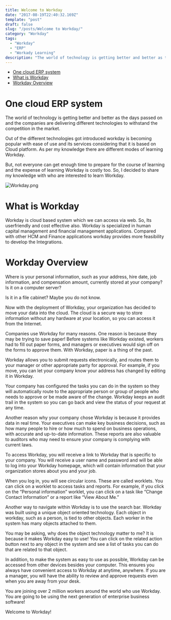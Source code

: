 ```yaml
---
title: Welcome to Workday
date: "2017-08-19T22:40:32.169Z"
template: "post"
draft: false
slug: "/posts/Welcome to Workday/"
category: "Workday"
tags:
  - "Workday"
  - "ERP"
  - "Workady Learning"
description: "The world of technology is getting better and better as the days passed on and the companies are delivering different technologies to withstand the competition in the market"
---
```


- [One cloud ERP system](#One-cloud-ERP-sytem)
- [What is Workday](#What-is-Workday)
- [Workday Overview](#Workday-Overview)

# One cloud ERP system

The world of technology is getting better and better as the days passed on and the companies are delivering different technologies to withstand the competition in the market.

Out of the different technologies got introduced workday is becoming popular with ease of use and its services considering that it is based on Cloud platform. As per my knowledge there are different modes of learning Workday.

But, not everyone can get enough time to prepare for the course of learning and the expense of learning Workday is costly too.
So, I decided to share my knowledge with who are interested to learn Workday.

 ![Workday.png](/media/Workday.png)

# What is Workday
Workday is cloud based system which we can access via web. So, Its userfriendly and cost effective also. Workday is specialized in human capital management and financial management applications. Compared with other HCM and Finance applications workday provides more feasibility to develop the Integrations.
# Workday Overview
Where is your personal information, such as your address, hire date, job information, and compensation amount, currently
stored at your company? Is it on a computer server?

Is it in a file cabinet? Maybe you do not know.

Now with the deployment of Workday, your organization has decided to move your data into the cloud. The cloud is a secure way to store information without any hardware at your location, so you can access it from the Internet.

Companies use Workday for many reasons. One reason is because they may be trying to save paper! Before systems like Workday existed, workers had to fill out paper forms, and managers or executives would sign off on the forms to approve them. With Workday, paper is a thing of the past.

Workday allows you to submit requests electronically, and routes them to your manager or other appropriate party for approval. For example, if you move, you can let your company know your address has changed by editing it in Workday.

Your company has configured the tasks you can do in the system so they will automatically route to the appropriate person or group of people who needs to approve or be made aware of the change. Workday keeps an audit trail in the system so you can go back and view the status of your request at any time.

Another reason why your company chose Workday is because it provides data in real time. Your executives can make key business decisions, such as how many people to hire or how much to spend on business operations, with accurate and up-to-date information. These reports are also valuable to auditors who may need to ensure your company is complying with current laws.

To access Workday, you will receive a link to Workday that is specific to your company. You will receive a user name and password and will be able to log into your Workday homepage, which will contain information that your organization stores about you and your job.

When you log in, you will see circular icons. These are called worklets. You can click on a worklet to access tasks and reports. For example, if you click on the “Personal information” worklet, you can click on a task like “Change Contact Information” or a report like “View About Me.” 

Another way to navigate within Workday is to use the search bar. Workday was built using a unique object oriented technology. Each object in workday, such as a person, is tied to other objects. Each worker in the system has many objects attached to them.

You may be asking, why does the object technology matter to me? It is because it makes Workday easy to use! You can click on the related action button next to any object in the system and see a list of tasks you can do that are related to that object.

In addition, to make the system as easy to use as possible, Workday can be accessed from other devices besides your computer. This ensures you always have convenient access to Workday at anytime, anywhere. If you are a manager, you will have the ability to review and approve requests even when you are away from your desk.

You are joining over 2 million workers around the world who use Workday. You are going to be using the next generation
of enterprise business software!

Welcome to Workday!
